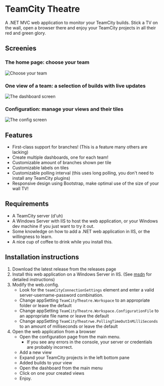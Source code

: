 # TeamCity Theatre

A .NET MVC web application to monitor your TeamCity builds. 
Stick a TV on the wall, open a browser there and enjoy your TeamCity projects in all their red and green glory.

## Screenies

### The home page: choose your team
![Choose your team](http://i.imgur.com/64YxBRb.png)

### One view of a team: a selection of builds with live updates
![The dashboard screen](http://i.imgur.com/izZiWVd.png)

### Configuration: manage your views and their tiles
![The config screen](http://i.imgur.com/4Rg4yi6.png)

## Features

- First-class support for branches! (This is a feature many others are lacking)
- Create multiple dashboards, one for each team!
- Customizable amount of branches shown per tile
- Customizable labels on tiles
- Customizable polling interval (this uses long polling, you don't need to install any TeamCity plugins)
- Responsive design using Bootstrap, make optimal use of the size of your wall TV!

## Requirements

- A TeamCity server (d'uh)
- A Windows Server with IIS to host the web application, or your Windows dev machine if you just want to try it out.
- Some knowledge on how to add a .NET web application in IIS, or the willingness to learn.
- A nice cup of coffee to drink while you install this. 

## Installation instructions

1. Download the latest release from the releases page
2. Install this web application on a Windows Server in IIS. (See [msdn](https://msdn.microsoft.com/en-us/library/ha2y9493.aspx) for detailed instructions)
3. Modify the web.config. 
    - Look for the `teamCityConnectionSettings` element and enter a valid server-username-password combination.
    - Change appSetting `TeamCityTheatre.Workspace` to an appropriate folder or leave the default
    - Change appSetting `TeamCityTheatre.Workspace.ConfigurationFile` to an appropriate file name or leave the default
    - Change appSetting `TeamCityTheatrwe.PollingTimeOutInMilliSeconds` to an amount of milliseconds or leave the default
4. Open the web application from a browser
    - Open the configuration page from the main menu. 
        - If you see any errors in the console, your server or credentials are probably incorrect.
    - Add a new view
    - Expand your TeamCity projects in the left bottom pane
    - Added builds to your view
    - Open the dashboard from the main menu
    - Click on one your created views
    - Enjoy.